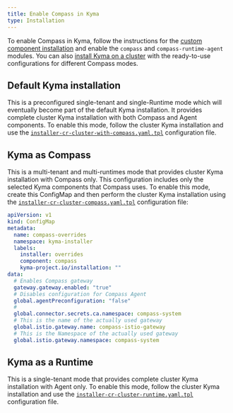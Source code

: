```yaml
---
title: Enable Compass in Kyma
type: Installation
---
```


To enable Compass in Kyma, follow the instructions for the [custom component installation](/root/kyma#configuration-custom-component-installation) and enable the `compass` and `compass-runtime-agent` modules.
You can also [install Kyma on a cluster](/root/kyma#installation-install-kyma-on-a-cluster) with the ready-to-use configurations for different Compass modes.

## Default Kyma installation

This is a preconfigured single-tenant and single-Runtime mode which will eventually become part of the default Kyma installation. It provides complete cluster Kyma installation with both Compass and Agent components. To enable this mode, follow the cluster Kyma installation and use the [`installer-cr-cluster-with-compass.yaml.tpl`](https://github.com/kyma-project/kyma/blob/master/installation/resources/installer-cr-cluster-with-compass.yaml.tpl) configuration file.

## Kyma as Compass

This is a multi-tenant and multi-runtimes mode that provides cluster Kyma installation with Compass only. This configuration includes only the selected Kyma components that Compass uses. To enable this mode, create this ConfigMap and then perform the cluster Kyma installation using the
 [`installer-cr-cluster-compass.yaml.tpl`](https://github.com/kyma-project/kyma/blob/master/installation/resources/installer-cr-cluster-compass.yaml.tpl) configuration file:

```yaml
apiVersion: v1
kind: ConfigMap
metadata:
  name: compass-overrides
  namespace: kyma-installer
  labels:
    installer: overrides
    component: compass
    kyma-project.io/installation: ""
data:
  # Enables Compass gateway
  gateway.gateway.enabled: "true"
  # Disables configuration for Compass Agent
  global.agentPreconfiguration: "false"
  #
  global.connector.secrets.ca.namespace: compass-system
  # This is the name of the actually used gateway
  global.istio.gateway.name: compass-istio-gateway
  # This is the Namespace of the actually used gateway
  global.istio.gateway.namespace: compass-system
```

## Kyma as a Runtime

This is a single-tenant mode that provides complete cluster Kyma installation with Agent only. To enable this mode, follow the cluster Kyma installation and use the  [`installer-cr-cluster-runtime.yaml.tpl`](https://github.com/kyma-project/kyma/blob/master/installation/resources/installer-cr-cluster-runtime.yaml.tpl) configuration file.
